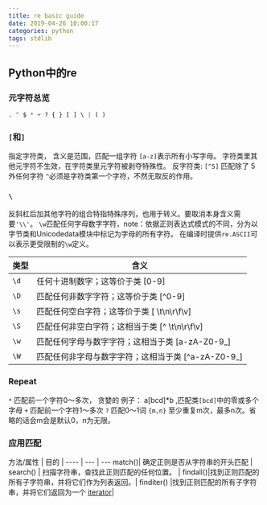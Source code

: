 ```yaml
---
title: re basic guide
date: 2019-04-26 10:00:17
categories: python
tags: stdlib
---
```

## Python中的re
### 元字符总览
```python
. ^ $ * + ? { } [ ] \ | ( )
```
### `[`和`]`
指定字符类， 含义是范围，匹配一组字符 `[a-z]`表示所有小写字母。
字符类里其他元字符不生效，在字符类里元字符被剥夺特殊性。
反字符类:
`[^5]` 匹配除了 5外任何字符 `^`必须是字符类第一个字符，不然无取反的作用。

### `\`
反斜杠后加其他字符的组合特指特殊序列，也用于转义。要取消本身含义需要`'\\'`。
`\w`匹配任何字母数字字符，note：依据正则表达式模式的不同，分为以字节类和Unicodedata模块中标记为字母的所有字符。
在编译时提供`re.ASCII`可以表示更受限制的`\w`定义。

类型 | 含义 |
---- | --- |
`\d` | 任何十进制数字；这等价于类 [0-9] |
`\D` | 匹配任何非数字字符；这等价于类 [^0-9]|
`\s` |匹配任何空白字符；这等价于类 [ \t\n\r\f\v]|
`\S` |匹配任何非空白字符；这相当于类 [^ \t\n\r\f\v]|
`\w` |匹配任何字母与数字字符；这相当于类 [a-zA-Z0-9_]|
`\W` |匹配任何非字母与数字字符；这相当于类 [^a-zA-Z0-9_]|


### Repeat
`*` 匹配前一个字符0～多次， 贪婪的
例子： a[bcd]*b ,匹配类`[bcd]`中的零或多个字母
`+` 匹配前一个字符1～多次
`?` 匹配0～1词
`{m,n}`  至少重复m次，最多n次。省略的话会m会是默认0，n为无限。

### 应用匹配
方法/属性 | 目的 |
---- | --- | --- 
match()| 确定正则是否从字符串的开头匹配 |
search() | 扫描字符串，查找此正则匹配的任何位置。 |
findall()|找到正则匹配的所有子字符串，并将它们作为列表返回。|
finditer() |找到正则匹配的所有子字符串，并将它们返回为一个 [iterator](https://docs.python.org/zh-cn/3/glossary.html#term-iterator)|

